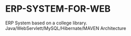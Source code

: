 # ERP-SYSTEM-FOR-WEB
ERP System based on a college library. Java/WebServlett/MySQL/Hibernate/MAVEN Architecture
